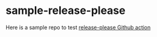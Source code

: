 # sample-release-please
Here is a sample repo to test [release-please Github action](https://github.com/google-github-actions/release-please-action)

